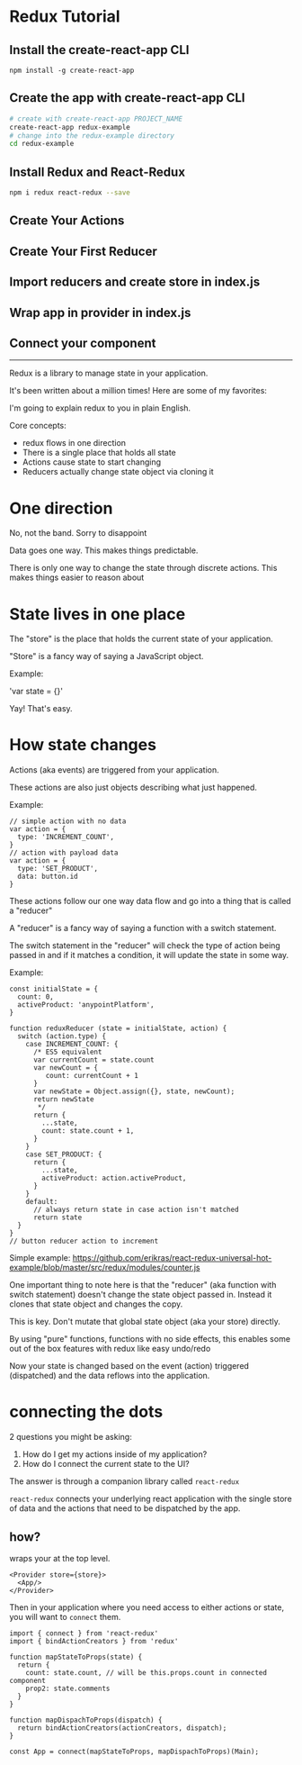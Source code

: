 # Redux Tutorial

## Install the create-react-app CLI
```
npm install -g create-react-app
```

## Create the app with create-react-app CLI
```bash
# create with create-react-app PROJECT_NAME
create-react-app redux-example
# change into the redux-example directory
cd redux-example
```

## Install Redux and React-Redux

```bash
npm i redux react-redux --save
```

## Create Your Actions

## Create Your First Reducer

## Import reducers and create store in index.js

## Wrap app in provider in index.js

## Connect your component

---

Redux is a library to manage state in your application.

It's been written about a million times! Here are some of my favorites:

I'm going to explain redux to you in plain English.

Core concepts:
- redux flows in one direction
- There is a single place that holds all state
- Actions cause state to start changing
- Reducers actually change state object via cloning it

# One direction

No, not the band. Sorry to disappoint

Data goes one way. This makes things predictable.

There is only one way to change the state through discrete actions. This makes things easier to reason about

# State lives in one place

The "store" is the place that holds the current state of your application.

"Store" is a fancy way of saying a JavaScript object.

Example:

'var state = {}'

Yay! That's easy.

# How state changes

Actions (aka events) are triggered from your application.

These actions are also just objects describing what just happened.

Example:
```
// simple action with no data
var action = {
  type: 'INCREMENT_COUNT',
}
// action with payload data
var action = {
  type: 'SET_PRODUCT',
  data: button.id
}
```

These actions follow our one way data flow and go into a thing that is called a "reducer"

A "reducer" is a fancy way of saying a function with a switch statement.

The switch statement in the "reducer" will check the type of action being passed in and if it matches a condition, it will update the state in some way.

Example:
```
const initialState = {
  count: 0,
  activeProduct: 'anypointPlatform',
}

function reduxReducer (state = initialState, action) {
  switch (action.type) {
    case INCREMENT_COUNT: {
      /* ES5 equivalent
      var currentCount = state.count
      var newCount = {
         count: currentCount + 1
      }
      var newState = Object.assign({}, state, newCount);
      return newState
       */
      return {
        ...state,
        count: state.count + 1,
      }
    }
    case SET_PRODUCT: {
      return {
        ...state,
        activeProduct: action.activeProduct,
      }
    }
    default:
      // always return state in case action isn't matched
      return state
  }
}
// button reducer action to increment
```

Simple example: https://github.com/erikras/react-redux-universal-hot-example/blob/master/src/redux/modules/counter.js

One important thing to note here is that the "reducer" (aka function with switch statement) doesn't change the state object passed in. Instead it clones that state object and changes the copy.

This is key. Don't mutate that global state object (aka your store) directly.

By using "pure" functions, functions with no side effects, this enables some out of the box features with redux like easy undo/redo

Now your state is changed based on the event (action) triggered (dispatched) and the data reflows into the application.

# connecting the dots

2 questions you might be asking:

1. How do I get my actions inside of my application?
2. How do I connect the current state to the UI?

The answer is through a companion library called `react-redux`

`react-redux` connects your underlying react application with the single store of data and the actions that need to be dispatched by the app.

## how?

<Provider> wraps your <App> at the top level.

```
<Provider store={store}>
  <App/>
</Provider>
```

Then in your application where you need access to either actions or state, you will want to `connect` them.

```
import { connect } from 'react-redux'
import { bindActionCreators } from 'redux'

function mapStateToProps(state) {
  return {
    count: state.count, // will be this.props.count in connected component
    prop2: state.comments
  }
}

function mapDispachToProps(dispatch) {
  return bindActionCreators(actionCreators, dispatch);
}

const App = connect(mapStateToProps, mapDispachToProps)(Main);
```
